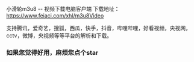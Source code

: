 小滑轮m3u8 -- 视频下载电脑客户端
下载地址： https://www.feiaci.com/xhl/m3u8Video

支持腾讯，爱奇艺，搜狐，西瓜，快手，抖音，哔哩哔哩，好看视频，央视网，cctv，微博，央视频等等平台的解析和下载。


### 如果您觉得好用，麻烦您点个star
